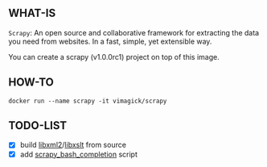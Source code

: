 ## WHAT-IS

`Scrapy`: An open source and collaborative framework for extracting the data  
you need from websites.  In a fast, simple, yet extensible way.

You can create a scrapy (v1.0.0rc1) project on top of this image.

## HOW-TO

```
docker run --name scrapy -it vimagick/scrapy
```

## TODO-LIST

- [x] build [libxml2][1]/[libxslt][2] from source
- [x] add [scrapy_bash_completion][3] script

[1]: http://www.xmlsoft.org/downloads.html
[2]: http://git.gnome.org/browse/libxslt/
[3]: https://github.com/scrapy/scrapy/raw/master/extras/scrapy_bash_completion
